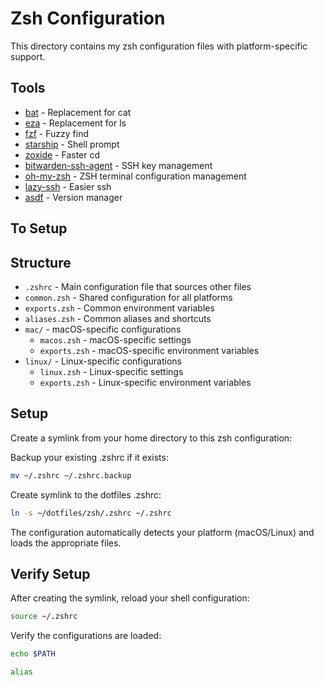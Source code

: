 # Zsh Configuration

This directory contains my zsh configuration files with platform-specific support.

## Tools

- [bat](https://github.com/sharkdp/bat) - Replacement for cat
- [eza](https://eza.rocks/) - Replacement for ls
- [fzf](https://github.com/junegunn/fzf) - Fuzzy find
- [starship](https://starship.rs/guide/) - Shell prompt
- [zoxide](https://github.com/ajeetdsouza/zoxide) - Faster cd
- [bitwarden-ssh-agent](https://bitwarden.com/help/ssh-agent/) - SSH key management
- [oh-my-zsh](https://ohmyz.sh/) - ZSH terminal configuration management
- [lazy-ssh](https://github.com/adembc/lazyssh) - Easier ssh
- [asdf](https://asdf-vm.com/) - Version manager

## To Setup


## Structure

- `.zshrc` - Main configuration file that sources other files
- `common.zsh` - Shared configuration for all platforms
- `exports.zsh` - Common environment variables
- `aliases.zsh` - Common aliases and shortcuts
- `mac/` - macOS-specific configurations
  - `macos.zsh` - macOS-specific settings
  - `exports.zsh` - macOS-specific environment variables
- `linux/` - Linux-specific configurations
  - `linux.zsh` - Linux-specific settings
  - `exports.zsh` - Linux-specific environment variables

## Setup

Create a symlink from your home directory to this zsh configuration:

Backup your existing .zshrc if it exists:
```bash
mv ~/.zshrc ~/.zshrc.backup
```

Create symlink to the dotfiles .zshrc:
```bash
ln -s ~/dotfiles/zsh/.zshrc ~/.zshrc
```

The configuration automatically detects your platform (macOS/Linux) and loads the appropriate files.

## Verify Setup

After creating the symlink, reload your shell configuration:

```bash
source ~/.zshrc
```

Verify the configurations are loaded:

```bash
echo $PATH
```

```bash
alias
```
